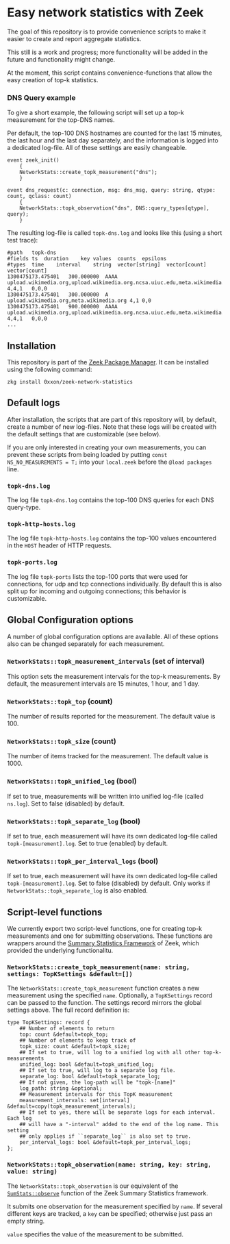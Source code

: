 # Easy network statistics with Zeek

The goal of this repository is to provide convenience scripts to make it easier to create and report aggregate statistics.

This still is a work and progress; more functionality will be added in the future and functionality might change.

At the moment, this script contains convenience-functions that allow the easy creation of top-k statistics.

### DNS Query example

To give a short example, the following script will set up a top-k measurement for the top-DNS names.

Per default, the top-100 DNS hostnames are counted for the last 15 minutes, the last hour and the last day separately, and the information is logged into a dedicated log-file. All of these settings are easily changeable.

```
event zeek_init()
	{
	NetworkStats::create_topk_measurement("dns");
	}

event dns_request(c: connection, msg: dns_msg, query: string, qtype: count, qclass: count)
	{
	NetworkStats::topk_observation("dns", DNS::query_types[qtype], query);
	}
```

The resulting log-file is called `topk-dns.log` and looks like this (using a short test trace):

```
#path	topk-dns
#fields	ts	duration	key	values	counts	epsilons
#types	time	interval	string	vector[string]	vector[count]	vector[count]
1300475173.475401	300.000000	AAAA	upload.wikimedia.org,upload.wikimedia.org.ncsa.uiuc.edu,meta.wikimedia.org	4,4,1	0,0,0
1300475173.475401	300.000000	A	upload.wikimedia.org,meta.wikimedia.org	4,1	0,0
1300475173.475401	900.000000	AAAA	upload.wikimedia.org,upload.wikimedia.org.ncsa.uiuc.edu,meta.wikimedia.org	4,4,1	0,0,0
...
```

## Installation

This repository is part of the [Zeek Package Manager](https://github.com/zeek/package-manager). It can be installed using the following command:

```
zkg install 0xxon/zeek-network-statistics
```

## Default logs

After installation, the scripts that are part of this repository will, by default, create a number of new log-files. Note that these logs will be created with the default settings that are customizable (see below).

If you are only interested in creating your own measurements, you can prevent these scripts from being loaded by putting `const NS_NO_MEASUREMENTS = T;` into your `local.zeek` before the `@load packages` line.

### `topk-dns.log`

The log file `topk-dns.log` contains the top-100 DNS queries for each DNS query-type. 

### `topk-http-hosts.log`

The log file `topk-http-hosts.log` contains the top-100 values encountered in the `HOST` header of HTTP requests.

### `topk-ports.log`

The log file `topk-ports` lists the top-100 ports that were used for connections, for udp and tcp connections individually. By default this is also split up for incoming and outgoing connections; this behavior is customizable.

## Global Configuration options

A number of global configuration options are available. All of these options also can be changed separately for each measurement.

### `NetworkStats::topk_measurement_intervals` (set of interval)

This option sets the measurement intervals for the top-k measurements. By default, the measurement intervals are 15 minutes, 1 hour, and 1 day.

### `NetworkStats::topk_top` (count)

The number of results reported for the measurement. The default value is 100.

### `NetworkStats::topk_size` (count)

The number of items tracked for the measurement. The default value is 1000.

### `NetworkStats::topk_unified_log` (bool)

If set to true, measurements will be written into unified log-file (called `ns.log`). Set to false (disabled) by default.

### `NetworkStats::topk_separate_log` (bool)

If set to true, each measurement will have its own dedicated log-file called `topk-[measurement].log`. Set to true (enabled) by default.

### `NetworkStats::topk_per_interval_logs` (bool)

If set to true, each measurement will have its own dedicated log-file called `topk-[measurement].log`. Set to false (disabled) by default. Only works if `NetworkStats::topk_separate_log` is also enabled.

## Script-level functions

We currently export two script-level functions, one for creating top-k measurements and one for submitting observations. These functions are wrappers around the [Summary Statistics Framework](https://docs.zeek.org/en/master/frameworks/sumstats.html) of Zeek, which provided the underlying functionalitu.

### `NetworkStats::create_topk_measurement(name: string, settings: TopKSettings &default=[])`

The `NetworkStats::create_topk_measurement` function creates a new measurement using the specified `name`. Optionally, a `TopKSettings` record can be passed to the function. The settings record mirrors the global settings above. The full record definition is:

```
type TopKSettings: record {
	## Number of elements to return
	top: count &default=topk_top;
	## Number of elements to keep track of
	topk_size: count &default=topk_size;
	## If set to true, will log to a unified log with all other top-k-measurements
	unified_log: bool &default=topk_unified_log;
	## If set to true, will log to a separate log file.
	separate_log: bool &default=topk_separate_log;
	## If not given, the log-path will be "topk-[name]"
	log_path: string &optional;
	## Measurement intervals for this TopK measurement
	measurement_intervals: set[interval] &default=copy(topk_measurement_intervals);
	## If set to yes, there will be separate logs for each interval. Each log
	## will have a "-interval" added to the end of the log name. This setting
	## only applies if ``separate_log`` is also set to true.
	per_interval_logs: bool &default=topk_per_interval_logs;
};
```

### `NetworkStats::topk_observation(name: string, key: string, value: string)`

The `NetworkStats::topk_observation` is our equivalent of the [`SumStats::observe`](https://docs.zeek.org/en/master/scripts/base/frameworks/sumstats/main.zeek.html#id-SumStats::observe) function of the Zeek Summary Statistics framework.

It submits one observation for the measurement specified by `name`. If several different keys are tracked, a `key` can be specified; otherwise just pass an empty string.

`value` specifies the value of the measurement to be submitted.
